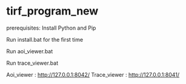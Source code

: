 # tirf_program_new
prerequisites: Install Python and Pip

Run install.bat for the first time 

Run aoi_viewer.bat 

Run trace_viewer.bat 

Aoi_viewer : http://127.0.0.1:8042/ Trace_viewer : http://127.0.0.1:8041/
